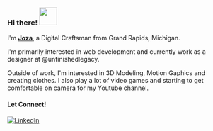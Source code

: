 ### Hi there! <img src="https://github.com/codrkoaz/codrkoaz/assets/51058620/ed8f18e4-d101-4f80-9974-945efb77aade" width=40>

I'm <a href="https://link-in-bio-11k3.vercel.app/"><ins>**Joza**</ins></a>, a Digital Craftsman from Grand Rapids, Michigan.

I'm primarily interested in web development and currently work as a designer at @unfinishedlegacy.

Outside of work, I'm interested in 3D Modeling, Motion Gaphics and creating clothes. I also play a lot of video games and starting to get comfortable on camera for my Youtube channel.

#### Let Connect!

<!-- [<img alt="LinkedIn" src="https://img.shields.io/badge/LinkedIn-%230E76A2.svg?&style=for-the-badge&logo=LinkedIn&logoColor=white" />](https://linkedin.com/in/gazijarin) -->

[<img alt='LinkedIn' src='https://img.shields.io/badge/%20LinkedIn-%230A66C2?style=for-the-badge&logo=LinkedIn&logoColor=white
'/>](https://linkedin.com/in/jozasmith)